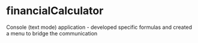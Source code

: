 # financialCalculator
Console (text mode) application - developed specific formulas and created a menu to bridge the communication
